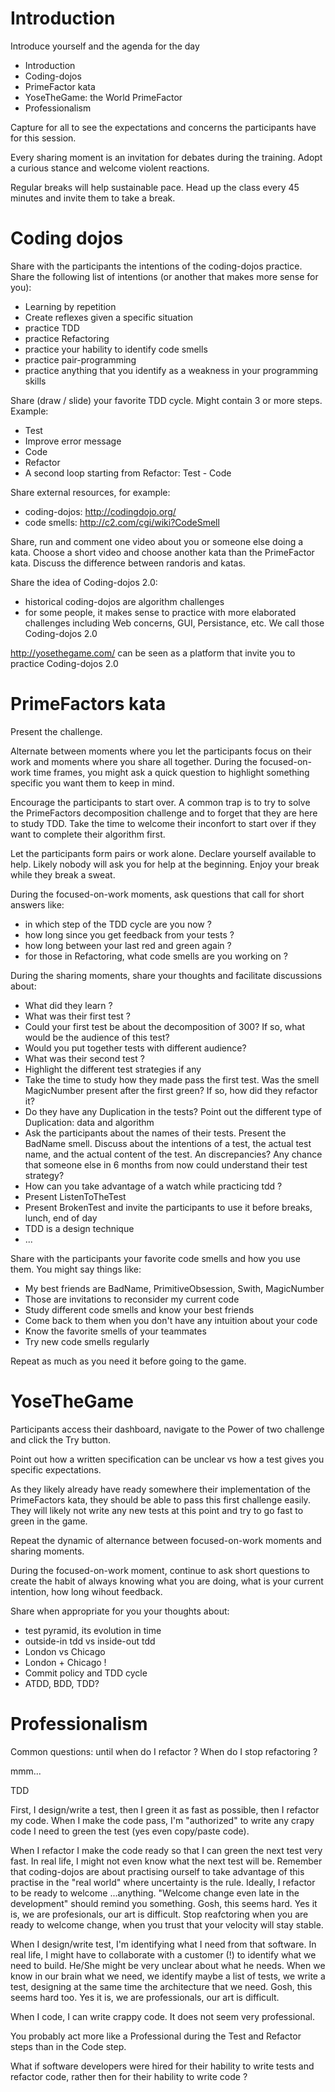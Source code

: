 # Introduction

Introduce yourself and the agenda for the day
* Introduction
* Coding-dojos
* PrimeFactor kata
* YoseTheGame: the World PrimeFactor
* Professionalism

Capture for all to see the expectations and concerns the participants have for this session.

Every sharing moment is an invitation for debates during the training. Adopt a curious stance and welcome violent reactions.

Regular breaks will help sustainable pace. Head up the class every 45 minutes and invite them to take a break.

# Coding dojos

Share with the participants the intentions of the coding-dojos practice. 
Share the following list of intentions (or another that makes more sense for you):
* Learning by repetition
* Create reflexes given a specific situation
* practice TDD
* practice Refactoring
* practice your hability to identify code smells
* practice pair-programming
* practice anything that you identify as a weakness in your programming skills

Share (draw / slide) your favorite TDD cycle. Might contain 3 or more steps.
Example:
* Test
* Improve error message
* Code
* Refactor
* A second loop starting from Refactor: Test - Code

Share external resources, for example:
* coding-dojos: http://codingdojo.org/
* code smells: http://c2.com/cgi/wiki?CodeSmell
 
Share, run and comment one video about you or someone else doing a kata. Choose a short video and choose another kata than the PrimeFactor kata. Discuss the difference between randoris and katas.

Share the idea of Coding-dojos 2.0:
* historical coding-dojos are algorithm challenges
* for some people, it makes sense to practice with more elaborated challenges including Web concerns, GUI, Persistance, etc. We call those Coding-dojos 2.0

http://yosethegame.com/ can be seen as a platform that invite you to practice Coding-dojos 2.0

# PrimeFactors kata

Present the challenge. 

Alternate between moments where you let the participants focus on their work and moments where you share all together. During the focused-on-work time frames, you might ask a quick question to highlight something specific you want them to keep in mind.

Encourage the participants to start over. A common trap is to try to solve the PrimeFactors decomposition challenge and to forget that they are here to study TDD. Take the time to welcome their inconfort to start over if they want to complete their algorithm first. 

Let the participants form pairs or work alone. Declare yourself available to help. Likely nobody will ask you for help at the beginning. Enjoy your break while they break a sweat.

During the focused-on-work moments, ask questions that call for short answers like:
* in which step of the TDD cycle are you now ?
* how long since you get feedback from your tests ?
* how long between your last red and green again ?
* for those in Refactoring, what code smells are you working on ?

During the sharing moments, share your thoughts and facilitate discussions about:
* What did they learn ?
* What was their first test ?
* Could your first test be about the decomposition of 300? If so, what would be the audience of this test? 
* Would you put together tests with different audience?
* What was their second test ?
* Highlight the different test strategies if any
* Take the time to study how they made pass the first test. Was the smell MagicNumber present after the first green? If so, how did they refactor it?
* Do they have any Duplication in the tests? Point out the different type of Duplication: data and algorithm
* Ask the participants about the names of their tests. Present the BadName smell. Discuss about the intentions of a test, the actual test name, and the actual content of the test. An discrepancies? Any chance that someone else in 6 months from now could understand their test strategy?
* How can you take advantage of a watch while practicing tdd ?
* Present ListenToTheTest
* Present BrokenTest and invite the participants to use it before breaks, lunch, end of day
* TDD is a design technique
* ...

Share with the participants your favorite code smells and how you use them. You might say things like:
* My best friends are BadName, PrimitiveObsession, Swith, MagicNumber
* Those are invitations to reconsider my current code
* Study different code smells and know your best friends
* Come back to them when you don't have any intuition about your code
* Know the favorite smells of your teammates
* Try new code smells regularly

Repeat as much as you need it before going to the game.


# YoseTheGame

Participants access their dashboard, navigate to the Power of two challenge and click the Try button. 

Point out how a written specification can be unclear vs how a test gives you specific expectations.

As they likely already have ready somewhere their implementation of the PrimeFactors kata, they should be able to pass this first challenge easily. They will likely not write any new tests at this point and try to go fast to green in the game.

Repeat the dynamic of alternance between focused-on-work moments and sharing moments.

During the focused-on-work moment, continue to ask short questions to create the habit of always knowing what you are doing, what is your current intention, how long wihout feedback.

Share when appropriate for you your thoughts about:
* test pyramid, its evolution in time
* outside-in tdd vs inside-out tdd
* London vs Chicago
* London + Chicago !
* Commit policy and TDD cycle
* ATDD, BDD, TDD?

# Professionalism

Common questions: until when do I refactor ? When do I stop refactoring ?

mmm...

TDD

First, I design/write a test, then I green it as fast as possible, then I refactor my code. When I make the code pass, I'm "authorized" to write any crapy code I need to green the test (yes even copy/paste code). 

When I refactor I make the code ready so that I can green the next test very fast. In real life, I might not even know what the next test will be. Remember that coding-dojos are about practising ourself to take advantage of this practise in the "real world" where uncertainty is the rule. Ideally, I refactor to be ready to welcome ...anything. "Welcome change even late in the development" should remind you something. Gosh, this seems hard. Yes it is, we are profesionals, our art is difficult. Stop reafctoring when you are ready to welcome change, when you trust that your velocity will stay stable.

When I design/write test, I'm identifying what I need from that software. In real life, I might have to collaborate with a customer (!) to identify what we need to build. He/She might be very unclear about what he needs. When we know in our brain what we need, we identify maybe a list of tests, we write a test, designing at the same time the architecture that we need. Gosh, this seems hard too. Yes it is, we are professionals, our art is difficult.

When I code, I can write crappy code. It does not seem very professional.

You probably act more like a Professional during the Test and Refactor steps than in the Code step.

What if software developers were hired for their hability to write tests and refactor code, rather then for their hability to write code ?


